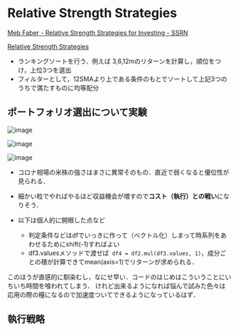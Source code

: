 # Relative Strength Strategies

[Meb Faber - Relative Strength Strategies for Investing - SSRN](https://papers.ssrn.com/sol3/papers.cfm?abstract_id=1585517)

[Relative Strength Strategies](https://colab.research.google.com/drive/1mKpapSlPBgDx5AKc2cjCexB4AbJKAnZU?hl=ja#scrollTo=GtXFRIGUtGjc)

* ランキングソートを行う．例えば 3,6,12mのリターンを計算し，順位をつけ，上位3つを選出
* フィルターとして，12SMAより上である条件のもとでソートして上記3つのうちで満たすものに均等配分

## ポートフォリオ選出について実験

![image](https://user-images.githubusercontent.com/102901806/166391106-f3a07a01-23d5-4304-9344-71c90bc67bb6.png)

![image](https://user-images.githubusercontent.com/102901806/166391115-d2f27ea7-9caa-47a9-afc3-7c633e1b7a1b.png)


![image](https://user-images.githubusercontent.com/102901806/166391163-f1f9cba5-fc2e-4431-ad70-40be5c2969ba.png)

* コロナ相場の米株の強さはまさに異常そのもの．直近で弱くなると優位性が見られる．
* 細かい粒でやればやるほど収益機会が増すので**コスト（執行）との戦い**になりそう．

* 以下は個人的に開眼した点など
    * 判定条件などはdfでいっきに作って（ベクトル化）しまって時系列をあわせるためにshift(-1)すればよい
    * df3.valuesメソッドで渡せば``` df4 = df2.mul(df3.values, 1)```，成分ごとの積が計算できてmean(axis=1)でリターンが求められる．

このほうが直感的に馴染むし，なにせ早い．コードのはじめはこういうことにいちいち時間を喰われてしまう．
けれど出来るようになれば悩んで試みた色々は応用の際の糧になるので加速度ついてできるようになっているはず．

## 執行戦略
